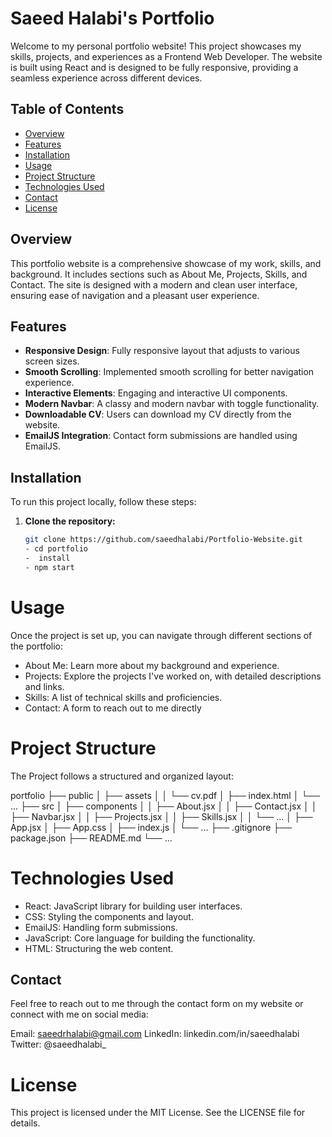 # Saeed Halabi's Portfolio

Welcome to my personal portfolio website! This project showcases my skills, projects, and experiences as a Frontend Web Developer. The website is built using React and is designed to be fully responsive, providing a seamless experience across different devices.

## Table of Contents

- [Overview](#overview)
- [Features](#features)
- [Installation](#installation)
- [Usage](#usage)
- [Project Structure](#project-structure)
- [Technologies Used](#technologies-used)
- [Contact](#contact)
- [License](#license)

## Overview

This portfolio website is a comprehensive showcase of my work, skills, and background. It includes sections such as About Me, Projects, Skills, and Contact. The site is designed with a modern and clean user interface, ensuring ease of navigation and a pleasant user experience.

## Features

- **Responsive Design**: Fully responsive layout that adjusts to various screen sizes.
- **Smooth Scrolling**: Implemented smooth scrolling for better navigation experience.
- **Interactive Elements**: Engaging and interactive UI components.
- **Modern Navbar**: A classy and modern navbar with toggle functionality.
- **Downloadable CV**: Users can download my CV directly from the website.
- **EmailJS Integration**: Contact form submissions are handled using EmailJS.

## Installation

To run this project locally, follow these steps:

1. **Clone the repository:**
   ```bash
   git clone https://github.com/saeedhalabi/Portfolio-Website.git
   - cd portfolio
   -  install
   - npm start


# Usage
   Once the project is set up, you can navigate through different sections of the portfolio:

  - About Me: Learn more about my background and experience.
  - Projects: Explore the projects I've worked on, with detailed descriptions and links.
  - Skills: A list of technical skills and proficiencies.
  - Contact: A form to reach out to me directly

# Project Structure
The Project follows a structured and organized layout:

portfolio
├── public
│   ├── assets
│   │   └── cv.pdf
│   ├── index.html
│   └── ...
├── src
│   ├── components
│   │   ├── About.jsx
│   │   ├── Contact.jsx
│   │   ├── Navbar.jsx
│   │   ├── Projects.jsx
│   │   ├── Skills.jsx
│   │   └── ...
│   ├── App.jsx
│   ├── App.css
│   ├── index.js
│   └── ...
├── .gitignore
├── package.json
├── README.md
└── ...


# Technologies Used
- React: JavaScript library for building user interfaces.
- CSS: Styling the components and layout.
- EmailJS: Handling form submissions.
- JavaScript: Core language for building the functionality.
- HTML: Structuring the web content.

## Contact
Feel free to reach out to me through the contact form on my website or connect with me on social media:

Email: saeedrhalabi@gmail.com
LinkedIn: linkedin.com/in/saeedhalabi
Twitter: @saeedhalabi_

# License
This project is licensed under the MIT License. See the LICENSE file for details.